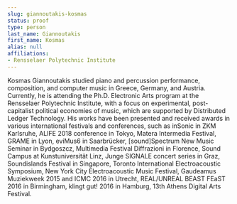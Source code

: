 ```yaml
---
slug: giannoutakis-kosmas
status: proof
type: person
last_name: Giannoutakis
first_name: Kosmas
alias: null
affiliations:
- Rensselaer Polytechnic Institute
---
```


Kosmas Giannoutakis studied piano and percussion performance, composition, and computer music in
Greece, Germany, and Austria. Currently, he is attending the Ph.D. Electronic Arts program at the
Rensselaer Polytechnic Institute, with a focus on experimental, post-capitalist political economies of
music, which are supported by Distributed Ledger Technology. His works have been presented and
received awards in various international festivals and conferences, such as inSonic in ZKM Karlsruhe,
ALIFE 2018 conference in Tokyo, Matera Intermedia Festival, GRAME in Lyon, eviMus6 in
Saarbrücker, [sound]Spectrum New Music Seminar in Bydgoszcz, Multimedia Festival Diffrazioni in
Florence, Sound Campus at Kunstuniversität Linz, Junge SIGNALE concert series in Graz,
Soundislands Festival in Singapore, Toronto International Electroacoustic Symposium, New York City
Electroacoustic Music Festival, Gaudeamus Muziekweek 2015 and ICMC 2016 in Utrecht,
REAL/UNREAL BEAST FEaST 2016 in Birmingham, klingt gut! 2016 in Hamburg, 13th Athens
Digital Arts Festival.
